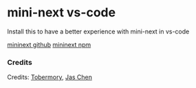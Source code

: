 # mini-next vs-code

Install this to have a better experience with mini-next in vs-code

[mininext github](https://github.com/spirobel/mini-next-vs-code)
[mininext npm](https://www.npmjs.com/package/@spirobel/mininext)

### Credits

Credits: [Tobermory](https://github.com/0x00000001A/es6-string-html),
[Jas Chen](https://github.com/jas-chen/json-parse)
